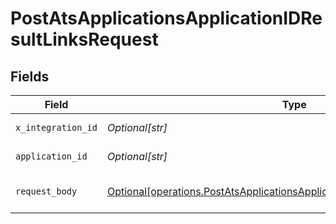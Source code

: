 # PostAtsApplicationsApplicationIDResultLinksRequest


## Fields

| Field                                                                                                                                                                | Type                                                                                                                                                                 | Required                                                                                                                                                             | Description                                                                                                                                                          |
| -------------------------------------------------------------------------------------------------------------------------------------------------------------------- | -------------------------------------------------------------------------------------------------------------------------------------------------------------------- | -------------------------------------------------------------------------------------------------------------------------------------------------------------------- | -------------------------------------------------------------------------------------------------------------------------------------------------------------------- |
| `x_integration_id`                                                                                                                                                   | *Optional[str]*                                                                                                                                                      | :heavy_check_mark:                                                                                                                                                   | ID of the integration you want to interact with.                                                                                                                     |
| `application_id`                                                                                                                                                     | *Optional[str]*                                                                                                                                                      | :heavy_check_mark:                                                                                                                                                   | Kombo ID of the application you want to create the link for.                                                                                                         |
| `request_body`                                                                                                                                                       | [Optional[operations.PostAtsApplicationsApplicationIDResultLinksRequestBody]](undefined/models/operations/postatsapplicationsapplicationidresultlinksrequestbody.md) | :heavy_minus_sign:                                                                                                                                                   | POST /ats/applications/:application_id/result-links request body                                                                                                     |